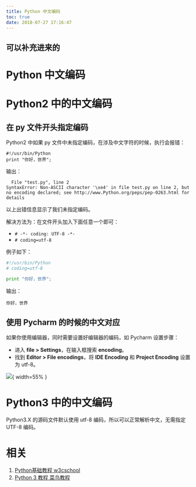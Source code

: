 ```yaml
---
title: Python 中文编码
toc: true
date: 2018-07-27 17:16:47
---
```

## 可以补充进来的


# Python 中文编码

# Python2 中的中文编码

## 在 py 文件开头指定编码


Python2 中如果 py 文件中未指定编码，在涉及中文字符的时候，执行会报错：

```
#!/usr/bin/Python
print "你好，世界";
```


输出：

```
  File "test.py", line 2
SyntaxError: Non-ASCII character '\xe4' in file test.py on line 2, but no encoding declared; see http://www.Python.org/peps/pep-0263.html for details
```


以上出错信息显示了我们未指定编码。

解决方法为：在文件开头加入下面任意一个即可：

- `# -*- coding: UTF-8 -*-`
- `# coding=utf-8`


例子如下：

```py
#!/usr/bin/Python
# coding=utf-8

print "你好，世界";
```

输出：

```
你好，世界
```




## 使用 Pycharm 的时候的中文对应

如果你使用编辑器，同时需要设置好编辑器的编码，如 Pycharm 设置步骤：

* 进入 **file > Settings**，在输入框搜索 **encoding**。
* 找到 **Editor > File encodings**，将 **IDE Encoding** 和 **Project Encoding** 设置为 utf-8。


![](http://images.iterate.site/blog/image/180727/aaJ4e3e2Be.png?imageslim){ width=55% }



# Python3 中的中文编码


Python3.X 的源码文件默认使用 utf-8 编码，所以可以正常解析中文，无需指定 UTF-8 编码。





# 相关

1. [Python基础教程 w3cschool](https://www.w3cschool.cn/Python/)
2. [Python 3 教程 菜鸟教程](http://www.runoob.com/Python3/Python3-tutorial.html)
